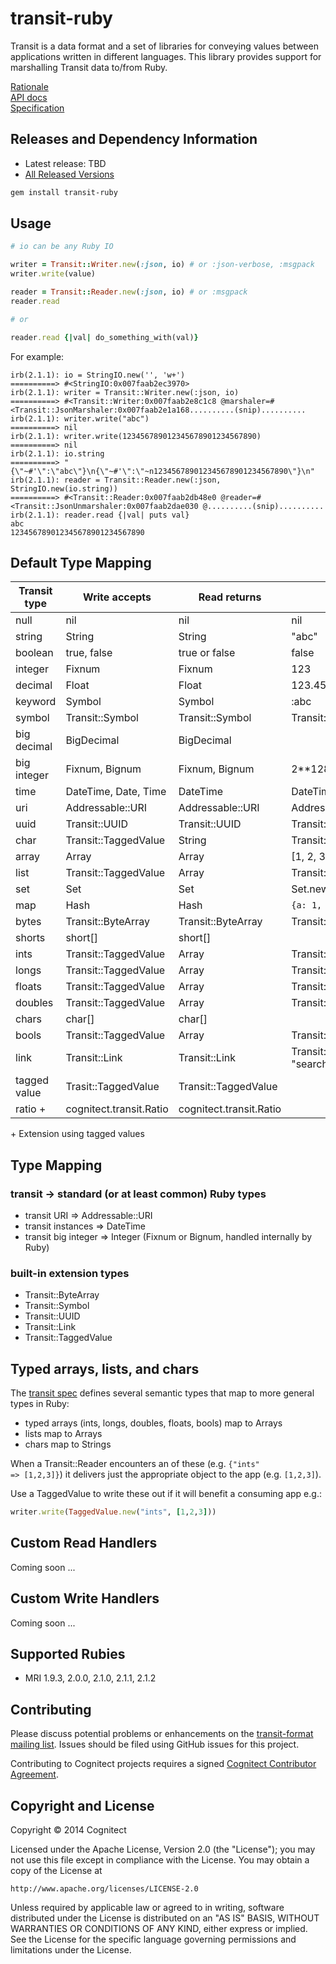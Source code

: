 transit-ruby
===================

Transit is a data format and a set of libraries for conveying
values between applications written in different languages. This
library provides support for marshalling Transit data to/from Ruby.

[Rationale](point-me-somewhere)<br>
[API docs](http://rubydoc.info/gems/transit-ruby)<br>
[Specification](https://github.com/cognitect/transit-format)

## Releases and Dependency Information

* Latest release: TBD
* [All Released Versions](https://rubygems.org/gems/transit-ruby)

```sh
gem install transit-ruby
```

## Usage

```ruby
# io can be any Ruby IO

writer = Transit::Writer.new(:json, io) # or :json-verbose, :msgpack
writer.write(value)

reader = Transit::Reader.new(:json, io) # or :msgpack
reader.read

# or

reader.read {|val| do_something_with(val)}
```

For example:

```
irb(2.1.1): io = StringIO.new('', 'w+')
==========> #<StringIO:0x007faab2ec3970>
irb(2.1.1): writer = Transit::Writer.new(:json, io)
==========> #<Transit::Writer:0x007faab2e8c1c8 @marshaler=#<Transit::JsonMarshaler:0x007faab2e1a168..........(snip)..........
irb(2.1.1): writer.write("abc")
==========> nil
irb(2.1.1): writer.write(123456789012345678901234567890)
==========> nil
irb(2.1.1): io.string
==========> "{\"~#'\":\"abc\"}\n{\"~#'\":\"~n123456789012345678901234567890\"}\n"
irb(2.1.1): reader = Transit::Reader.new(:json, StringIO.new(io.string))
==========> #<Transit::Reader:0x007faab2db48e0 @reader=#<Transit::JsonUnmarshaler:0x007faab2dae030 @..........(snip)..........
irb(2.1.1): reader.read {|val| puts val}
abc
123456789012345678901234567890
```

## Default Type Mapping


|Transit type|Write accepts|Read returns|Example(write)|Example(read)|
|------------|-------------|------------|--------------|-------------|
|null|nil|nil|nil|nil|
|string|String|String|"abc"|"abc"|
|boolean|true, false|true or false|false|false|
|integer|Fixnum|Fixnum|123|123|
|decimal|Float|Float|123.456|123.456|
|keyword|Symbol|Symbol|:abc|:abc|
|symbol|Transit::Symbol|Transit::Symbol|Transit::Symbol.new("foo")|foo|
|big decimal|BigDecimal|BigDecimal|
|big integer|Fixnum, Bignum|Fixnum, Bignum|2**128|340282366920938463463374607431768211456|
|time|DateTime, Date, Time|DateTime|DateTime.now|2014-07-14T23:09:08+00:00|
|uri|Addressable::URI|Addressable::URI|Addressable::URI.parse("http://example.com")|http://example.com|
|uuid|Transit::UUID|Transit::UUID|Transit::UUID.new|d0943418-dec2-40da-8948-533fd153ff99|
|char|Transit::TaggedValue|String|Transit::TaggedValue.new("c", "c")|c|
|array|Array|Array|[1, 2, 3]|[1, 2, 3]|
|list|Transit::TaggedValue|Array|Transit::TaggedValue.new("list", [1, 2, 3])|[1, 2, 3]|
|set|Set|Set|Set.new([1, 2, 3])|`#<Set:0x007fe46821dd98>`|
|map|Hash|Hash|`{a: 1, b: 2, c: 3}`|`{:a=>1, :b=>2, :c=>3}`|
|bytes|Transit::ByteArray|Transit::ByteArray|Transit::ByteArray.new("base64")|base64|
|shorts|short[]|short[]|||
|ints|Transit::TaggedValue|Array|Transit::TaggedValue.new("ints", [1, 2, 3])|[1, 2, 3]|
|longs|Transit::TaggedValue|Array|Transit::TaggedValue.new("longs", [1, 2, 3])|[1, 2, 3]|
|floats|Transit::TaggedValue|Array|Transit::TaggedValue.new("floats", [1.1, 2.2, 3.3])|[1.1, 2.2, 3.3]|
|doubles|Transit::TaggedValue|Array|Transit::TaggedValue.new("doubles", [1.1, 2.2, 3.3])|[1.1, 2.2, 3.3]|
|chars|char[]|char[]|||
|bools|Transit::TaggedValue|Array|Transit::TaggedValue.new("bools", [false, false, true])|[false, false, true]|
|link|Transit::Link|Transit::Link|Transit::Link.new(Addressable::URI.parse("http://example.org/search"), "search")|`#<Transit::Link:0x007f746c8715a8>`|
|tagged value|Trasit::TaggedValue|Transit::TaggedValue|||
|ratio +|cognitect.transit.Ratio|cognitect.transit.Ratio|||

\+ Extension using tagged values




## Type Mapping

### transit -> standard (or at least common) Ruby types

* transit URI         => Addressable::URI
* transit instances   => DateTime
* transit big integer => Integer (Fixnum or Bignum, handled internally
  by Ruby)

### built-in extension types

* Transit::ByteArray
* Transit::Symbol
* Transit::UUID
* Transit::Link
* Transit::TaggedValue

## Typed arrays, lists, and chars

The [transit spec](https://github.com/cognitect/transit-format)
defines several semantic types that map to more general types in Ruby:

* typed arrays (ints, longs, doubles, floats, bools) map to Arrays
* lists map to Arrays
* chars map to Strings

When a Transit::Reader encounters an of these (e.g. <code>{"ints" =>
[1,2,3]}</code>) it delivers just the appropriate object to the app
(e.g. <code>[1,2,3]</code>).

Use a TaggedValue to write these out if it will benefit a consuming
app e.g.:

```ruby
writer.write(TaggedValue.new("ints", [1,2,3]))
```

## Custom Read Handlers

Coming soon ...

## Custom Write Handlers

Coming soon ...

## Supported Rubies

* MRI 1.9.3, 2.0.0, 2.1.0, 2.1.1, 2.1.2

## Contributing

Please discuss potential problems or enhancements on the
[transit-format mailing list](https://groups.google.com/forum/#!forum/transit-format). Issues
should be filed using GitHub issues for this project.

Contributing to Cognitect projects requires a signed
[Cognitect Contributor Agreement](http://cognitect.com/contributing).


## Copyright and License

Copyright © 2014 Cognitect

Licensed under the Apache License, Version 2.0 (the "License");
you may not use this file except in compliance with the License.
You may obtain a copy of the License at

    http://www.apache.org/licenses/LICENSE-2.0

Unless required by applicable law or agreed to in writing, software
distributed under the License is distributed on an "AS IS" BASIS,
WITHOUT WARRANTIES OR CONDITIONS OF ANY KIND, either express or
implied.
See the License for the specific language governing permissions and
limitations under the License.
